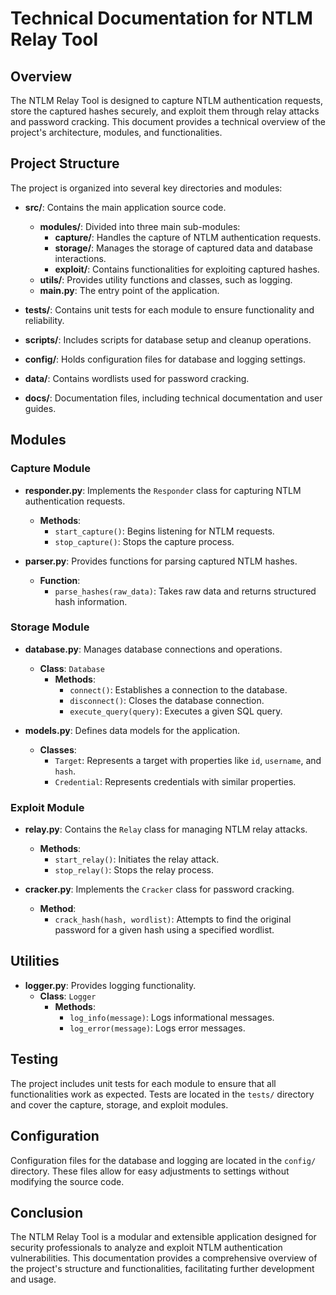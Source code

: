 # Technical Documentation for NTLM Relay Tool

## Overview
The NTLM Relay Tool is designed to capture NTLM authentication requests, store the captured hashes securely, and exploit them through relay attacks and password cracking. This document provides a technical overview of the project's architecture, modules, and functionalities.

## Project Structure
The project is organized into several key directories and modules:

- **src/**: Contains the main application source code.
  - **modules/**: Divided into three main sub-modules:
    - **capture/**: Handles the capture of NTLM authentication requests.
    - **storage/**: Manages the storage of captured data and database interactions.
    - **exploit/**: Contains functionalities for exploiting captured hashes.
  - **utils/**: Provides utility functions and classes, such as logging.
  - **main.py**: The entry point of the application.

- **tests/**: Contains unit tests for each module to ensure functionality and reliability.

- **scripts/**: Includes scripts for database setup and cleanup operations.

- **config/**: Holds configuration files for database and logging settings.

- **data/**: Contains wordlists used for password cracking.

- **docs/**: Documentation files, including technical documentation and user guides.

## Modules

### Capture Module
- **responder.py**: Implements the `Responder` class for capturing NTLM authentication requests.
  - **Methods**:
    - `start_capture()`: Begins listening for NTLM requests.
    - `stop_capture()`: Stops the capture process.

- **parser.py**: Provides functions for parsing captured NTLM hashes.
  - **Function**:
    - `parse_hashes(raw_data)`: Takes raw data and returns structured hash information.

### Storage Module
- **database.py**: Manages database connections and operations.
  - **Class**: `Database`
    - **Methods**:
      - `connect()`: Establishes a connection to the database.
      - `disconnect()`: Closes the database connection.
      - `execute_query(query)`: Executes a given SQL query.

- **models.py**: Defines data models for the application.
  - **Classes**:
    - `Target`: Represents a target with properties like `id`, `username`, and `hash`.
    - `Credential`: Represents credentials with similar properties.

### Exploit Module
- **relay.py**: Contains the `Relay` class for managing NTLM relay attacks.
  - **Methods**:
    - `start_relay()`: Initiates the relay attack.
    - `stop_relay()`: Stops the relay process.

- **cracker.py**: Implements the `Cracker` class for password cracking.
  - **Method**:
    - `crack_hash(hash, wordlist)`: Attempts to find the original password for a given hash using a specified wordlist.

## Utilities
- **logger.py**: Provides logging functionality.
  - **Class**: `Logger`
    - **Methods**:
      - `log_info(message)`: Logs informational messages.
      - `log_error(message)`: Logs error messages.

## Testing
The project includes unit tests for each module to ensure that all functionalities work as expected. Tests are located in the `tests/` directory and cover the capture, storage, and exploit modules.

## Configuration
Configuration files for the database and logging are located in the `config/` directory. These files allow for easy adjustments to settings without modifying the source code.

## Conclusion
The NTLM Relay Tool is a modular and extensible application designed for security professionals to analyze and exploit NTLM authentication vulnerabilities. This documentation provides a comprehensive overview of the project's structure and functionalities, facilitating further development and usage.